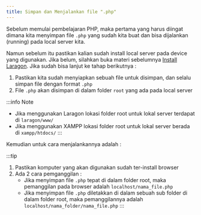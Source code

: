 ```yaml
---
title: Simpan dan Menjalankan file ".php"
---
```


Sebelum memulai pembelajaran PHP, maka pertama yang harus diingat dimana kita menyimpan file `.php` yang sudah kita buat dan bisa dijalankan (running) pada local server kita.

Namun sebelum itu pastikan kalian sudah install local server pada device yang digunakan. Jika belum, silahkan buka materi sebelumnya [Install Laragon](laragon/index_laragon). Jika sudah bisa lanjut ke tahap berikutnya :

1. Pastikan kita sudah menyiapkan sebuah file untuk disimpan, dan selalu simpan file dengan format `.php`
2. File `.php` akan disimpan di dalam folder `root` yang ada pada local server

:::info Note
* Jika menggunakan Laragon lokasi folder root untuk lokal server terdapat di `laragon/www/`
* Jika menggunakan XAMPP lokasi folder root untuk lokal server berada di `xampp/htdocs/`
:::

Kemudian untuk cara menjalankannya adalah :

:::tip
1. Pastikan komputer yang akan digunakan sudah ter-install browser
2. Ada 2 cara pemganggilan :
    * Jika menyimpan file `.php` tepat di dalam folder root, maka pemanggilan pada browser adalah `localhost/nama_file.php`
    * Jika menyimpan file `.php` diletakkan di dalam sebuah sub folder di dalam folder root, maka pemanggilannya adalah `localhost/nama_folder/nama_file.php`
:::